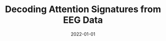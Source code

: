 ---
title: "Decoding Attention Signatures from EEG Data"
collection: projects_research
type: "Attention, Deep Learning"
permalink: /projects/projects_research/1_EEG_decode
venue: "Cognition Lab, IISc"
date: 2022-01-01
location: None
---